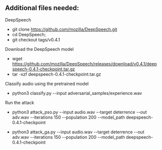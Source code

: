 ## Additional files needed:

DeepSpeech

- git clone https://github.com/mozilla/DeepSpeech.git
- cd DeepSpeech; 
- git checkout tags/v0.4.1



Download the DeepSpeech model

- wget https://github.com/mozilla/DeepSpeech/releases/download/v0.4.1/deepspeech-0.4.1-checkpoint.tar.gz
- tar -xzf deepspeech-0.4.1-checkpoint.tar.gz


Classify audio using the pretrained model

- python3 classify.py --input adversarial_samples/experience.wav


Run the attack

- python3 attack_pso.py --input audio.wav --target deterrence --out adv.wav --iterations 150 --population 200 --model_path deepspeech-0.4.1-checkpoint

- python3 attack_ga.py --input audio.wav --target deterrence --out adv.wav --iterations 150 --population 200 --model_path deepspeech-0.4.1-checkpoint

